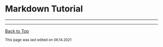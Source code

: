 # Markdown Tutorial

___

___

[Back to Top](#markdown-tutorial)

<sub>This page was last edited on 06.14.2021</sub>
